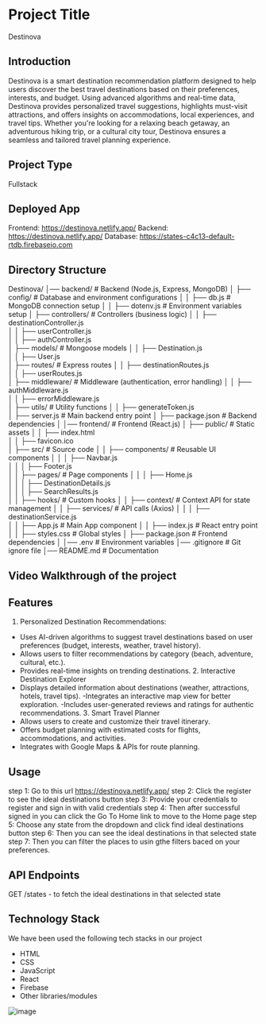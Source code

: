 # Project Title
Destinova

## Introduction
Destinova is a smart destination recommendation platform designed to help users discover the best travel destinations based on their preferences, interests, and budget. Using advanced algorithms and real-time data, Destinova provides personalized travel suggestions, highlights must-visit attractions, and offers insights on accommodations, local experiences, and travel tips. Whether you're looking for a relaxing beach getaway, an adventurous hiking trip, or a cultural city tour, Destinova ensures a seamless and tailored travel planning experience.

## Project Type 
Fullstack

## Deployed App
Frontend: https://destinova.netlify.app/
Backend: https://destinova.netlify.app/
Database: https://states-c4c13-default-rtdb.firebaseio.com

## Directory Structure
Destinova/
│── backend/                   # Backend (Node.js, Express, MongoDB)
│   ├── config/                # Database and environment configurations
│   │   ├── db.js              # MongoDB connection setup
│   │   ├── dotenv.js          # Environment variables setup
│   ├── controllers/           # Controllers (business logic)
│   │   ├── destinationController.js  
│   │   ├── userController.js  
│   │   ├── authController.js  
│   ├── models/                # Mongoose models
│   │   ├── Destination.js  
│   │   ├── User.js  
│   ├── routes/                # Express routes
│   │   ├── destinationRoutes.js  
│   │   ├── userRoutes.js  
│   ├── middleware/            # Middleware (authentication, error handling)
│   │   ├── authMiddleware.js  
│   │   ├── errorMiddleware.js  
│   ├── utils/                 # Utility functions
│   │   ├── generateToken.js  
│   ├── server.js              # Main backend entry point
│   ├── package.json           # Backend dependencies
│
│── frontend/                  # Frontend (React.js)
│   ├── public/                # Static assets
│   │   ├── index.html  
│   │   ├── favicon.ico  
│   ├── src/                   # Source code
│   │   ├── components/        # Reusable UI components
│   │   │   ├── Navbar.js  
│   │   │   ├── Footer.js  
│   │   ├── pages/             # Page components
│   │   │   ├── Home.js  
│   │   │   ├── DestinationDetails.js  
│   │   │   ├── SearchResults.js  
│   │   ├── hooks/             # Custom hooks
│   │   ├── context/           # Context API for state management
│   │   ├── services/          # API calls (Axios)
│   │   │   ├── destinationService.js  
│   │   ├── App.js             # Main App component
│   │   ├── index.js           # React entry point
│   │   ├── styles.css         # Global styles
│   ├── package.json           # Frontend dependencies
│
│── .env                       # Environment variables
│── .gitignore                 # Git ignore file
│── README.md                  # Documentation

## Video Walkthrough of the project

## Features
1. Personalized Destination Recommendations:
- Uses AI-driven algorithms to suggest travel destinations based on user preferences (budget, interests, weather, travel history).
- Allows users to filter recommendations by category (beach, adventure, cultural, etc.).
- Provides real-time insights on trending destinations.
2️. Interactive Destination Explorer
- Displays detailed information about destinations (weather, attractions, hotels, travel tips).
-Integrates an interactive map view for better exploration.
-Includes user-generated reviews and ratings for authentic recommendations.
3️. Smart Travel Planner
- Allows users to create and customize their travel itinerary.
- Offers budget planning with estimated costs for flights, accommodations, and activities.
- Integrates with Google Maps & APIs for route planning.

## Usage
step 1: Go to this url https://destinova.netlify.app/
step 2: Click the register to see the ideal destinations button
step 3: Provide your credentials to register and sign in with valid credentials
step 4: Then after successful signed in you can click the Go To Home link to move to the Home page 
step 5: Choose any state from the dropdown and click find ideal destinations button 
step 6: Then you can see the ideal destinations in that selected state
step 7: Then you can filter the places to usin gthe filters baced on your preferences.

## API Endpoints
GET /states - to fetch the ideal destinations in that selected state

## Technology Stack
We have been used the following tech stacks in our project
- HTML
- CSS
- JavaScript
- React
- Firebase
- Other libraries/modules

![image](https://github.com/user-attachments/assets/b7e75e83-ffbe-476e-9a35-c7cf1830c6f0)
